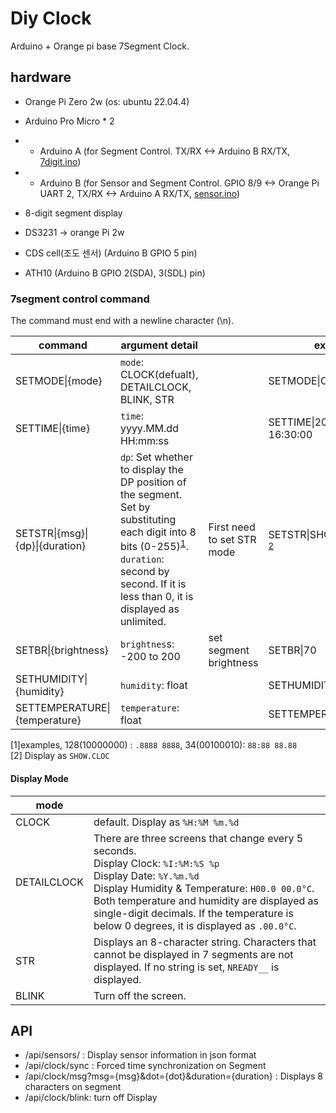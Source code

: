 # Diy Clock

Arduino + Orange pi base 7Segment Clock.

## hardware
 * Orange Pi Zero 2w (os: ubuntu 22.04.4)
 * Arduino Pro Micro * 2
  * * Arduino A (for Segment Control. TX/RX <-> Arduino B RX/TX, [7digit.ino](arduino/7digit.ino))
  * * Arduino B (for Sensor and Segment Control. GPIO 8/9 <-> Orange Pi UART 2, TX/RX <-> Arduino A RX/TX, [sensor.ino](arduino/sensor.ino))
 * 8-digit segment display

 * DS3231 -> orange Pi 2w
 * CDS cell(조도 센서) (Arduino B GPIO 5 pin) 
 * ATH10 (Arduino B GPIO 2(SDA), 3(SDL) pin)

### 7segment control command

The command must end with a newline character (\\n).

| command | argument detail |  | example |
|---------|-----------------|--| ------- |
| SETMODE\|{mode} | `mode`: CLOCK(defualt), DETAILCLOCK, BLINK, STR | |SETMODE\|CLOKCK|
| SETTIME\|{time} | `time`: yyyy.MM.dd HH:mm:ss |  |SETTIME\|2024.01.01 16:30:00|
| SETSTR\|{msg}\|{dp}\|{duration} | `dp`: Set whether to display the DP position of the segment. Set by substituting each digit into 8 bits (0-255)<sup>[1](#footnote_1)</sup>.<br />`duration`: second by second. If it is less than 0, it is displayed as unlimited.  | First need to set STR mode | SETSTR\|SHOWCLOC\|16\|-1 <sup>[2](#footnote_2)</sup>
| SETBR\|{brightness} | `brightnes`s: -200 to 200 | set segment brightness | SETBR\|70 |
| SETHUMIDITY\|{humidity} | `humidity`: float || SETHUMIDITY\|61.4|
| SETTEMPERATURE\|{temperature} | `temperature`: float| | SETTEMPERATURE\|25.3 |


<a name="footnote_1">[1]</a>examples, 128(10000000) : `.8888 8888`, 34(00100010): `88:88 88.88` <br />
<a name="footnote_2">[2]</a> Display as  `SHOW.CLOC`

#### Display Mode
| mode | |
|------|-|
|CLOCK| default. Display as `%H:%M %m.%d` |
|DETAILCLOCK| There are three screens that change every 5 seconds. <br /> Display Clock: `%I:%M:%S %p`  <br /> Display Date: `%Y.%m.%d`<br />Display Humidity & Temperature: `H00.0 00.0°C`.<br />Both temperature and humidity are displayed as single-digit decimals. If the temperature is below 0 degrees, it is displayed as `.00.0°C`.|
|STR|Displays an 8-character string. Characters that cannot be displayed in 7 segments are not displayed. If no string is set, `NREADY__` is displayed.|
|BLINK| Turn off the screen. |

## API
 * /api/sensors/ : Display sensor information in json format
 * /api/clock/sync : Forced time synchronization on Segment
 * /api/clock/msg?msg={msg}&dot={dot}&duration={duration} : Displays 8 characters on segment
  * /api/clock/blink: turn off Display